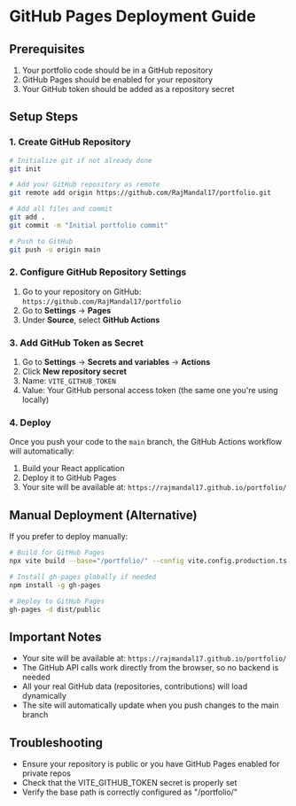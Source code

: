 # GitHub Pages Deployment Guide

## Prerequisites

1. Your portfolio code should be in a GitHub repository
2. GitHub Pages should be enabled for your repository
3. Your GitHub token should be added as a repository secret

## Setup Steps

### 1. Create GitHub Repository
```bash
# Initialize git if not already done
git init

# Add your GitHub repository as remote
git remote add origin https://github.com/RajMandal17/portfolio.git

# Add all files and commit
git add .
git commit -m "Initial portfolio commit"

# Push to GitHub
git push -u origin main
```

### 2. Configure GitHub Repository Settings

1. Go to your repository on GitHub: `https://github.com/RajMandal17/portfolio`
2. Go to **Settings** → **Pages**
3. Under **Source**, select **GitHub Actions**

### 3. Add GitHub Token as Secret

1. Go to **Settings** → **Secrets and variables** → **Actions**
2. Click **New repository secret**
3. Name: `VITE_GITHUB_TOKEN`
4. Value: Your GitHub personal access token (the same one you're using locally)

### 4. Deploy

Once you push your code to the `main` branch, the GitHub Actions workflow will automatically:

1. Build your React application
2. Deploy it to GitHub Pages
3. Your site will be available at: `https://rajmandal17.github.io/portfolio/`

## Manual Deployment (Alternative)

If you prefer to deploy manually:

```bash
# Build for GitHub Pages
npx vite build --base="/portfolio/" --config vite.config.production.ts

# Install gh-pages globally if needed
npm install -g gh-pages

# Deploy to GitHub Pages
gh-pages -d dist/public
```

## Important Notes

- Your site will be available at: `https://rajmandal17.github.io/portfolio/`
- The GitHub API calls work directly from the browser, so no backend is needed
- All your real GitHub data (repositories, contributions) will load dynamically
- The site will automatically update when you push changes to the main branch

## Troubleshooting

- Ensure your repository is public or you have GitHub Pages enabled for private repos
- Check that the VITE_GITHUB_TOKEN secret is properly set
- Verify the base path is correctly configured as "/portfolio/"